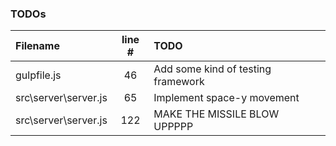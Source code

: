 ### TODOs
| Filename | line # | TODO
|:------|:------:|:------
| gulpfile.js | 46 | Add some kind of testing framework
| src\server\server.js | 65 | Implement space-y movement
| src\server\server.js | 122 | MAKE THE MISSILE BLOW UPPPPP